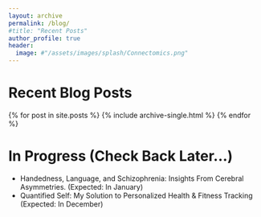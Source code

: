 ```yaml
---
layout: archive
permalink: /blog/
#title: "Recent Posts"
author_profile: true
header:
  image: #"/assets/images/splash/Connectomics.png"
---
```


<div style="text-align:left">
<H1> Recent Blog Posts </H1>
{% for post in site.posts %}
    {% include archive-single.html %}
{% endfor %}

<div style="text-align:left">
<H1> In Progress (Check Back Later...)</H1>
<ul>
<li> Handedness, Language, and Schizophrenia: Insights From Cerebral Asymmetries. (Expected: In January) <br>
<li> Quantified Self: My Solution to Personalized Health & Fitness Tracking  (Expected: In December)
</ul>

